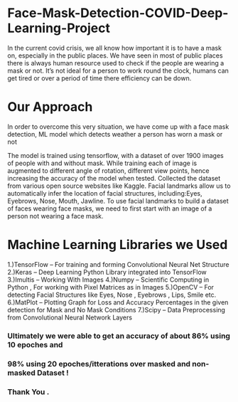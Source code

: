 # Face-Mask-Detection-COVID-Deep-Learning-Project

In the current covid crisis, we all know how important it is to have a mask on, especially in the
public places. We have seen in most of public places there is always human resource used to check
if the people are wearing a mask or not.
It’s not ideal for a person to work round the clock, humans can get tired or over a period of time
there efficiency can be down.

# Our Approach

In order to overcome this very situation, we have come up with a face mask detection, ML model which detects weather a person has worn a mask or not

The model is trained using tensorflow, with a dataset of over 1900 images of people with and without mask.
While training each of image is augmented to different angle of rotation, different view points,
hence increasing the accuracy of the model when tested.
Collected the dataset from various open source websites like Kaggle.
Facial landmarks allow us to automatically infer the location of facial structures,
including:Eyes, Eyebrows, Nose, Mouth, Jawline. To use facial landmarks to build a dataset of
faces wearing face masks, we need to first start with an image of a person not wearing a face mask.

# Machine Learning Libraries we Used 

1.)TensorFlow – For training and forming Convolutional Neural Net Structure 
2.)Keras – Deep Learning Python Library integrated into TensorFlow
3.)Imultis –  Working With Images
4.)Numpy – Scientific Computing in Python , For working with Pixel Matrices as in Images
5.)OpenCV – For detecting Facial Structures like Eyes, Nose , Eyebrows , Lips, Smile etc.
6.)MatPlot – Plotting Graph for Loss and Accuracy Percentages in the given 					detection for Mask and No Mask Conditions 
7.)Scipy – Data Preprocessing from Convolutional Neural Network Layers

### Ultimately we were able to get an accuracy of about 86% using 10 epoches and
### 98% using 20 epoches/itterations over masked and non-masked Dataset !

### Thank You .
